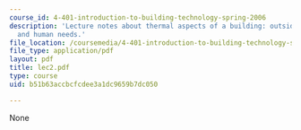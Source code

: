 ```yaml
---
course_id: 4-401-introduction-to-building-technology-spring-2006
description: 'Lecture notes about thermal aspects of a building: outside environment
  and human needs.'
file_location: /coursemedia/4-401-introduction-to-building-technology-spring-2006/b51b63accbcfcdee3a1dc9659b7dc050_lec2.pdf
file_type: application/pdf
layout: pdf
title: lec2.pdf
type: course
uid: b51b63accbcfcdee3a1dc9659b7dc050

---
```

None